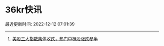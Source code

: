 # 36kr快讯

最近更新时间: 2022-12-12 07:01:39

--- 
1. [美股三大指数集体收跌，热门中概股涨跌参半](https://www.36kr.com/newsflashes/2040239018486790) 
